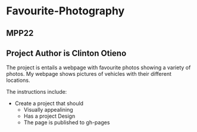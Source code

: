 # Favourite-Photography
## MPP22
## Project Author is Clinton Otieno

The project is entails a webpage with favourite photos showing a variety of photos.
My webpage shows pictures of vehicles with their different locations.


The instructions include: 
  - Create a project that should 
    - Visually appealining 
    - Has a project Design
    - The page is published to gh-pages
